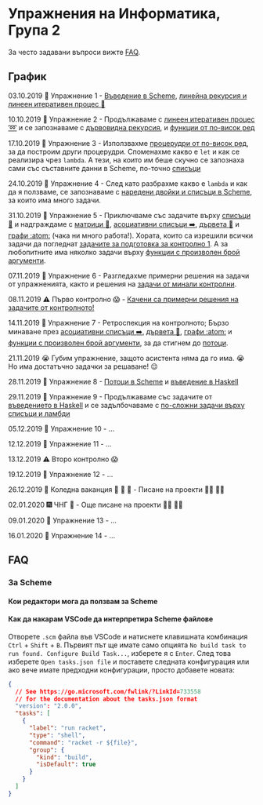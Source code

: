 # Упражнения на Информатика, Група 2

За често задавани въпроси вижте [FAQ](#FAQ).

## График

03.10.2019 :school: Упражнение 1 - [Въведение в Scheme](01-introduction-to-scheme/),
[линейна рекурсия и линеен итеративен процес :arrows_counterclockwise:](02-linear-iterative-process/)

10.10.2019 :school: Упражнение 2 - Продължаваме с
[линеен итеративен процес :loop:](02-linear-iterative-process/)
и се запознаваме с [дървовидна рекурсия](03-tree-recursion/),
и [функции от по-висок ред](04-higher-order-functions/)

17.10.2019 :school: Упражнение 3 - Използвахме [процерудри от по-висок ред](04-higher-order-functions/), за да построим други процерудри.
Споменахме какво е `let` и как се реализира чрез `lambda`.
А тези, на които им беше скучно се запознаха сами със съставните данни в Scheme,
по-точно [списъци](05-lists/)

24.10.2019 :school: Упражнение 4 - След като разбрахме какво е `lambda` и
как да я ползваме, се запознаваме с [наредени двойки и списъци в Scheme](05-lists/),
за които има много задачи.

31.10.2019 :school: Упражнение 5 - Приключваме със задачите върху [списъци :scroll:](05-lists/)
и надграждаме с [матрици :1234:](06-matrices/),
[асоциативни списъци :arrow_right:](07-asoociative-lists/),
[дървета :deciduous_tree:](08-trees/)
и [графи :atom:](09-graphs/) (чака ни много работа!).
Хората, които са изрешили всички задачи да погледнат [задачите за подготовка за контролно 1](exam-1/).
A за любопитните има няколко задачи върху [функции с произволен брой аргументи](10-apply/).

07.11.2019 :school: Упражнение 6 - Разгледахме примерни решения на задачи
от упражненията, както и решения на [задачи от минали контролни](exam-1/).

08.11.2019 :warning: Първо контролно :scream: - [Качени са примерни решения на задачите от контролното!](exam-1/)

14.11.2019 :school: Упражнение 7 - Ретроспекция на контролното;
Бързо минаване през [асоциативни списъци :arrow_right:](07-asoociative-lists/),
[дървета :deciduous_tree:](08-trees/), [графи :atom:](09-graphs/) и
[функции с произволен брой аргументи](10-apply/),
за да стигнем до [потоци](11-streams/).

21.11.2019 :sob: Губим упражнение, защото асистента няма да го има. :sob:
Но има достатъчно задачки за решаване! :relieved:

28.11.2019 :school: Упражнение 8 - [Потоци в Scheme](11-streams/) и [въведение в Haskell](12-haskell-intro/)

29.11.2019 :school: Упражнение 9 - Продължаваме със задачите от [въведението в Haskell](12-haskell-intro/)
и се задълбочаваме с [по-сложни задачи върху списъци и ламбди](13-haskell-lists-and-lambdas/)

05.12.2019 :school: Упражнение 10 - ...

12.12.2019 :school: Упражнение 11 - ...

13.12.2019 :warning: Второ контролно :scream:

19.12.2019 :school: Упражнение 12 - ...

26.12.2019 :christmas_tree: Коледна ваканция :gift: :santa: :deer: - Писане на проекти :woman_technologist: :man_technologist:

02.01.2020 :fireworks: ЧНГ :tada: - Още писане на проекти :man_technologist: :woman_technologist:

09.01.2020 :school: Упражнение 13 - ...

16.01.2020 :school: Упражнение 14 - ...

## FAQ

### За Scheme

#### Кои редактори мога да ползвам за Scheme

#### Как да накарам VSCode да интерпретира Scheme файлове

Отворете `.scm` файла във VSCode и натиснете клавишната комбинация
`Ctrl` + `Shift` + `B`. Първият път ще имате само опцията
`No build task to run found. Configure Build Task...`, изберете я с `Enter`.
След това изберете `Open tasks.json file` и поставете следната конфигурация
или ако вече имате предходни конфигурации, просто добавете новата:

```json
{
  // See https://go.microsoft.com/fwlink/?LinkId=733558
  // for the documentation about the tasks.json format
  "version": "2.0.0",
  "tasks": [
    {
      "label": "run racket",
      "type": "shell",
      "command": "racket -r ${file}",
      "group": {
        "kind": "build",
        "isDefault": true
      }
    }
  ]
}
```
